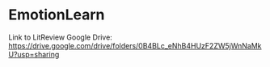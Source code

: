 # EmotionLearn
Link to LitReview Google Drive: https://drive.google.com/drive/folders/0B4BLc_eNhB4HUzF2ZW5jWnNaMkU?usp=sharing
